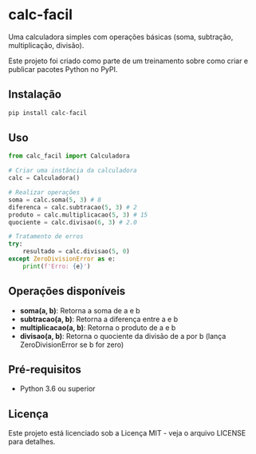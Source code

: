 # calc-facil

Uma calculadora simples com operações básicas (soma, subtração, multiplicação, divisão).

Este projeto foi criado como parte de um treinamento sobre como criar e publicar pacotes Python no PyPI.

## Instalação

```bash
pip install calc-facil
```

## Uso

```python
from calc_facil import Calculadora

# Criar uma instância da calculadora
calc = Calculadora()

# Realizar operações
soma = calc.soma(5, 3) # 8
diferenca = calc.subtracao(5, 3) # 2
produto = calc.multiplicacao(5, 3) # 15
quociente = calc.divisao(6, 3) # 2.0

# Tratamento de erros
try:
    resultado = calc.divisao(5, 0)
except ZeroDivisionError as e:
    print(f'Erro: {e}')
```

## Operações disponíveis

- **soma(a, b)**: Retorna a soma de a e b
- **subtracao(a, b)**: Retorna a diferença entre a e b
- **multiplicacao(a, b)**: Retorna o produto de a e b
- **divisao(a, b)**: Retorna o quociente da divisão de a por b (lança ZeroDivisionError se b for zero)

## Pré-requisitos

- Python 3.6 ou superior

## Licença

Este projeto está licenciado sob a Licença MIT - veja o arquivo LICENSE para detalhes.
